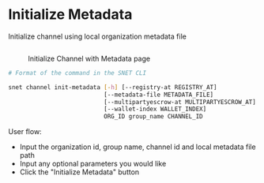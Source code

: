 # Initialize Metadata

Initialize channel using local organization metadata file

<figure><img src="../../../../.gitbook/assets/Screenshot 2024-08-17 at 6.19.26 PM.png" alt=""><figcaption><p>Initialize Channel with Metadata page</p></figcaption></figure>

```bash
# Format of the command in the SNET CLI

snet channel init-metadata [-h] [--registry-at REGISTRY_AT]
                           [--metadata-file METADATA_FILE]
                           [--multipartyescrow-at MULTIPARTYESCROW_AT]
                           [--wallet-index WALLET_INDEX]
                           ORG_ID group_name CHANNEL_ID
```

User flow:

* Input the organization id, group name, channel id and local metadata file path
* Input any optional parameters you would like
* Click the "Initialize Metadata" button

